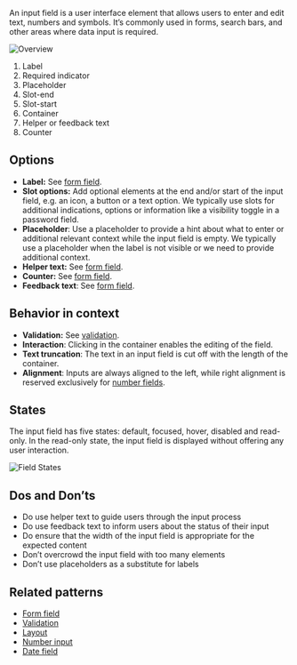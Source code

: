 An input field is a user interface element that allows users to enter and edit text, numbers and symbols. It’s commonly used in forms, search bars, and other areas where data input is required.

![Overview](https://www.figma.com/design/wEptRgAezDU1z80Cn3eZ0o/iX-Pattern-Illustrations?node-id=3054-593&t=jhhv5OZGqmBpgXcs-4)

1. Label
2. Required indicator
3. Placeholder
4. Slot-end
5. Slot-start
6. Container
7. Helper or feedback text
8. Counter

## Options

- **Label:** See [form field](./forms/forms-field.md).
- **Slot options:** Add optional elements at the end and/or start of the input field, e.g. an icon, a button or a text option. We typically use slots for additional indications, options or information like a visibility toggle in a password field.
- **Placeholder**: Use a placeholder to provide a hint about what to enter or additional relevant context while the input field is empty. We typically use a placeholder when the label is not visible or we need to provide additional context.
- **Helper text:** See [form field](./forms/forms-field.md).
- **Counter:** See [form field](./forms/forms-field.md).
- **Feedback text**: See [form field](./forms/forms-field.md).

## Behavior in context

- **Validation:** See [validation](./forms/forms-validation.md).
- **Interaction**: Clicking in the container enables the editing of the field.
- **Text truncation**: The text in an input field is cut off with the length of the container.
- **Alignment**: Inputs are always aligned to the left, while right alignment is reserved exclusively for [number fields](number-input.mdx).

## States

The input field has five states: default, focused, hover, disabled and read-only. In the read-only state, the input field is displayed without offering any user interaction.

![Field States](https://www.figma.com/design/wEptRgAezDU1z80Cn3eZ0o/iX-Pattern-Illustrations?node-id=3198-7167&t=jhhv5OZGqmBpgXcs-4)

## Dos and Don’ts

- Do use helper text to guide users through the input process
- Do use feedback text to inform users about the status of their input
- Do ensure that the width of the input field is appropriate for the expected content
- Don’t overcrowd the input field with too many elements
- Don’t use placeholders as a substitute for labels

## Related patterns

- [Form field](./forms/forms-field.md)
- [Validation](./forms/forms-validation.md)
- [Layout](./forms/forms-layout.md)
- [Number input](number-input.mdx)
- [Date field](date-field.md)
